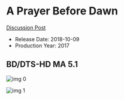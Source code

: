 # A Prayer Before Dawn

[Discussion Post](https://www.avsforum.com/threads/bass-eq-for-filtered-movies.2995212/post-57033154)

* Release Date: 2018-10-09
* Production Year: 2017

## BD/DTS-HD MA 5.1

![img 0](https://i.imgur.com/32M9rHh.jpg)

![img 1](https://i.imgur.com/L1gQUGM.png)

